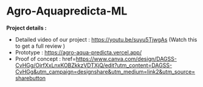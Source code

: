# Agro-Aquapredicta-ML

<strong>Project details :  </strong>

- Detailed video of our project : https://youtu.be/suyu5TjwgAs (Watch this to get a full review )
- Prototype : https://agro-aqua-predicta.vercel.app/
- Proof of concept : href=https://www.canva.com/design/DAGSS-CvHGg/OjrfXxLnxKOBZkkzVDTXjQ/edit?utm_content=DAGSS-CvHGg&utm_campaign=designshare&utm_medium=link2&utm_source=sharebutton

